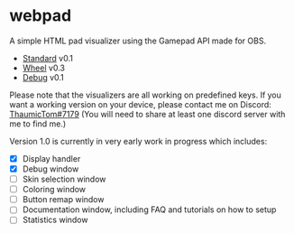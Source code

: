 # webpad
A simple HTML pad visualizer using the Gamepad API made for OBS. 
- [Standard](https://thaumictom.github.io/webpad/index.html) v0.1
- [Wheel](https://thaumictom.github.io/webpad/wheel.html) v0.3
- [Debug](https://thaumictom.github.io/webpad/debug.html) v0.1

Please note that the visualizers are all working on predefined keys.
If you want a working version on your device, please contact me on Discord: [ThaumicTom#7179](https://discord.gg/c5yKQnZ) (You will need to share at least one discord server with me to find me.)

Version 1.0 is currently in very early work in progress which includes:
- [x] Display handler
- [x] Debug window
- [ ] Skin selection window
- [ ] Coloring window
- [ ] Button remap window
- [ ] Documentation window, including FAQ and tutorials on how to setup
- [ ] Statistics window

